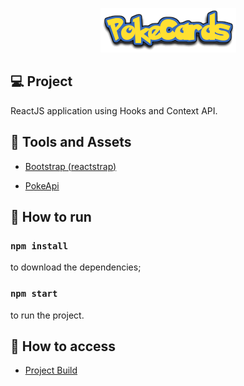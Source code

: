 <p align="center">
  <img src="https://github.com/amandabenevides/poke-list/blob/main/src/assets/logo.png?raw=true)">
</p>

## 💻 Project 

ReactJS application using Hooks and Context API.

## 🧰 Tools and Assets 

- [Bootstrap (reactstrap)](https://reactstrap.github.io/)

- [PokeApi](https://github.com/PokeAPI)

## 💫 How to run

### `npm install`
to download the dependencies;
### `npm start`
to run the project.

## 🚀 How to access

- [Project Build](https://amandabenevides.github.io/poke-list)